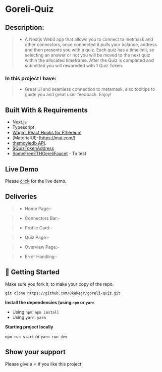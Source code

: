 # Goreli-Quiz

## Description:

> - A Nextjs Web3 app that allows you to connect to metmask and other connectors, once connected it pulls your balance, address and then presents you with a quiz. Each quiz has a timelimit, so selecting an answer or not you will be moved to the next quiz within the allocated timeframe. After the Quiz is completed and submitted you will rewareded with 1 Quiz Token.

### In this project I have:

> - Great UI and seamless connection to metamask, also tooltips to guide you and great user feedback. Enjoy!

## Built With & Requirements

- Next.js
- Typescript
- [Wagmi React Hooks for Ethereum](https://wagmi.sh/)
- [MaterialUI]-(https://mui.com/)
- [themoviedb API](https://developer.themoviedb.org/reference/intro/getting-started).
- [$QuizTokenAddress](https://goerli.etherscan.io/address/0x437ef217203452317c3c955cf282b1ee5f6aaf72)
- [SomeFreeETHGereliFaucet](https://goerlifaucet.com/) - To test

## Live Demo

Please [click]() for the live demo.

## Deliveries

> - Home Page:-

> - Connectors Bar:-

> - Profile Card:-

> - Quiz Page:-

> - Overview Page:-

> - Error Handling:-

## 🎉 Getting Started

Make sure you fork it, to make your copy of the repo.

`git clone https://github.com/Okekejr/goreli-quiz.git`

**Install the dependencies (using `npm` or `yarn`**

- Using `npm`: `npm install`
- Using `yarn`: `yarn`

**Starting project locally**

`npm run start` or `yarn run dev`

## Show your support

Please give a ⭐️ if you like this project!
